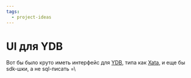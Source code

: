 ```yaml
---
tags:
  - project-ideas
---
```


# UI для YDB

Вот бы было круто иметь интерфейс для [YDB](https://ydb.tech/), типа как [Xata](https://xata.io/), и еще бы sdk-шки, а
не sql-писать =\